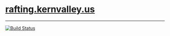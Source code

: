 # [rafting.kernvalley.us](https://rafting.kernvalley.us)
- - -
[![Build Status](https://travis-ci.org/kernvalley/rafting.kernvalley.us.svg?branch=master)](https://travis-ci.org/kernvalley/rafting.kernvalley.us)
